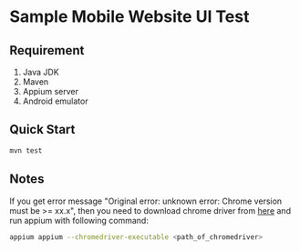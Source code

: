 Sample Mobile Website UI Test
=============================

Requirement
-----------
1. Java JDK
2. Maven
3. Appium server
4. Android emulator

Quick Start
-----------

```bash
mvn test
```

Notes
-----

If you get error message "Original error: unknown error: Chrome version must be >= xx.x",
then you need to download chrome driver from [here](https://chromedriver.storage.googleapis.com/index.html) and run appium with following command:

```bash
appium appium --chromedriver-executable <path_of_chromedriver>
```
